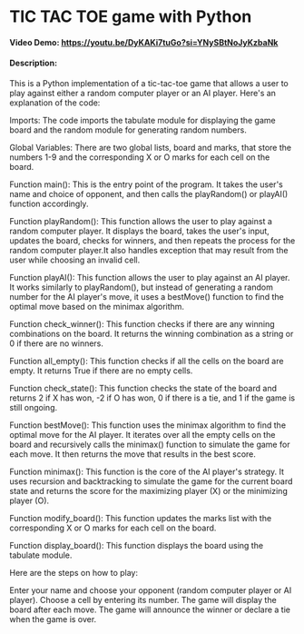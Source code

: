 # TIC TAC TOE game with Python
#### Video Demo:  <https://youtu.be/DyKAKi7tuGo?si=YNySBtNoJyKzbaNk>
#### Description:
This is a Python implementation of a tic-tac-toe game that allows a user to play against either a random computer player or an AI player.
Here's an explanation of the code:

Imports: The code imports the tabulate module for displaying the game board and the random module for generating random numbers.

Global Variables: There are two global lists, board and marks, that store the numbers 1-9 and the corresponding X or O marks for each cell on the board.

Function main(): This is the entry point of the program. It takes the user's name and choice of opponent, and then calls the playRandom() or playAI() function accordingly.

Function playRandom(): This function allows the user to play against a random computer player. It displays the board, takes the user's input, updates the board, checks for winners, and then repeats the process for the random computer player.It also handles exception that may result from the user while choosing an invalid cell.

Function playAI(): This function allows the user to play against an AI player. It works similarly to playRandom(), but instead of generating a random number for the AI player's move, it uses a bestMove() function to find the optimal move based on the minimax algorithm.

Function check_winner(): This function checks if there are any winning combinations on the board. It returns the winning combination as a string or 0 if there are no winners.

Function all_empty(): This function checks if all the cells on the board are empty. It returns True if there are no empty cells.

Function check_state(): This function checks the state of the board and returns 2 if X has won, -2 if O has won, 0 if there is a tie, and 1 if the game is still ongoing.

Function bestMove(): This function uses the minimax algorithm to find the optimal move for the AI player. It iterates over all the empty cells on the board and recursively calls the minimax() function to simulate the game for each move. It then returns the move that results in the best score.

Function minimax(): This function is the core of the AI player's strategy. It uses recursion and backtracking to simulate the game for the current board state and returns the score for the maximizing player (X) or the minimizing player (O).

Function modify_board(): This function updates the marks list with the corresponding X or O marks for each cell on the board.

Function display_board(): This function displays the board using the tabulate module.


Here are the steps on how to play:

Enter your name and choose your opponent (random computer player or AI player).
Choose a cell by entering its number.
The game will display the board after each move.
The game will announce the winner or declare a tie when the game is over.